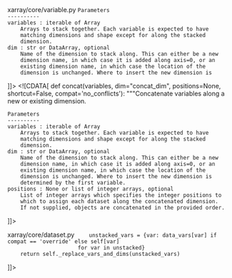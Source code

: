 <change>
<file change-number-for-this-file="1">xarray/core/variable.py</file>
<original line-count="12" no-ellipsis="true"><![CDATA[
def concat(variables, dim="concat_dim", positions=None, shortcut=False):
    """Concatenate variables along a new or existing dimension.

    Parameters
    ----------
    variables : iterable of Array
        Arrays to stack together. Each variable is expected to have
        matching dimensions and shape except for along the stacked
        dimension.
    dim : str or DataArray, optional
        Name of the dimension to stack along. This can either be a new
        dimension name, in which case it is added along axis=0, or an
        existing dimension name, in which case the location of the
        dimension is unchanged. Where to insert the new dimension is
]]></original>
<modified no-ellipsis="true"><![CDATA[
def concat(variables, dim="concat_dim", positions=None, shortcut=False, compat='no_conflicts'):
    """Concatenate variables along a new or existing dimension.

    Parameters
    ----------
    variables : iterable of Array
        Arrays to stack together. Each variable is expected to have
        matching dimensions and shape except for along the stacked
        dimension.
    dim : str or DataArray, optional
        Name of the dimension to stack along. This can either be a new
        dimension name, in which case it is added along axis=0, or an
        existing dimension name, in which case the location of the
        dimension is unchanged. Where to insert the new dimension is
        determined by the first variable.
    positions : None or list of integer arrays, optional
        List of integer arrays which specifies the integer positions to
        which to assign each dataset along the concatenated dimension.
        If not supplied, objects are concatenated in the provided order.
]]></modified>
</change>

<change>
<file change-number-for-this-file="2">xarray/core/dataset.py</file>
<original line-count="4" no-ellipsis="true"><![CDATA[
    def to_unstacked_dataset(self, dim_to_unstack, fill_value=dtypes.NA):
        """Convert this DataArray into an unstacked Dataset."""
        unstacked = self.variable.unstack({dim_to_unstack: self.shape[-1]})
        return self._replace_vars_and_dims(unstacked)
]]></original>
<modified no-ellipsis="true"><![CDATA[
    def to_unstacked_dataset(self, dim_to_unstack, fill_value=dtypes.NA, compat='no_conflicts'):
        """Convert this DataArray into an unstacked Dataset."""
        unstacked = self.variable.unstack({dim_to_unstack: self.shape[-1]})
        data_vars = {var: unstacked[var].broadcast_equals(self[var])
                     for var in unstacked}
        
        unstacked_vars = {var: data_vars[var] if compat == 'override' else self[var]
                          for var in unstacked}
        return self._replace_vars_and_dims(unstacked_vars)
]]></modified>
</change>